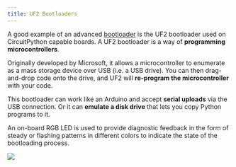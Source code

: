```yaml
---
title: UF2 Bootloaders
---
```


A good example of an advanced [bootloader](/computer-architecture-network-technology-and-operating-systems/architecture/bootloader) is the UF2 bootloader used on CircuitPython capable boards. A UF2 bootloader is a way of **programming microcontrollers**. 

Originally developed by Microsoft, it allows a microcontroller to enumerate as a mass storage device over USB (i.e. a USB drive). You can then drag-and-drop code onto the drive, and UF2 will **re-program the microcontroller** with your code.

This bootloader can work like an Arduino and accept **serial uploads** via the USB connection. Or it can **emulate a disk drive** that lets you copy Python programs to it. 

An on-board RGB LED is used to provide diagnostic feedback in the form of steady or flashing patterns in different colors to indicate the state of the bootloading process.

![](../attachments/cleanshot-2025-02-03-at-0952192x.png)